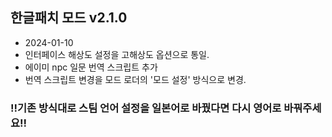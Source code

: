 ## 한글패치 모드 v2.1.0
- 2024-01-10
- 인터페이스 해상도 설정을 고해상도 옵션으로 통일.
- 에이미 npc 일문 번역 스크립트 추가
- 번역 스크립트 변경을 모드 로더의 '모드 설정' 방식으로 변경.
### !!기존 방식대로 스팀 언어 설정을 일본어로 바꿨다면 다시 영어로 바꿔주세요!!
